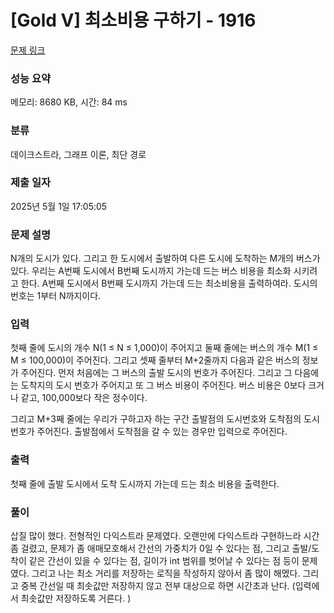 # [Gold V] 최소비용 구하기 - 1916 

[문제 링크](https://www.acmicpc.net/problem/1916) 

### 성능 요약

메모리: 8680 KB, 시간: 84 ms

### 분류

데이크스트라, 그래프 이론, 최단 경로

### 제출 일자

2025년 5월 1일 17:05:05

### 문제 설명

<p>N개의 도시가 있다. 그리고 한 도시에서 출발하여 다른 도시에 도착하는 M개의 버스가 있다. 우리는 A번째 도시에서 B번째 도시까지 가는데 드는 버스 비용을 최소화 시키려고 한다. A번째 도시에서 B번째 도시까지 가는데 드는 최소비용을 출력하여라. 도시의 번호는 1부터 N까지이다.</p>

### 입력 

 <p>첫째 줄에 도시의 개수 N(1 ≤ N ≤ 1,000)이 주어지고 둘째 줄에는 버스의 개수 M(1 ≤ M ≤ 100,000)이 주어진다. 그리고 셋째 줄부터 M+2줄까지 다음과 같은 버스의 정보가 주어진다. 먼저 처음에는 그 버스의 출발 도시의 번호가 주어진다. 그리고 그 다음에는 도착지의 도시 번호가 주어지고 또 그 버스 비용이 주어진다. 버스 비용은 0보다 크거나 같고, 100,000보다 작은 정수이다.</p>

<p>그리고 M+3째 줄에는 우리가 구하고자 하는 구간 출발점의 도시번호와 도착점의 도시번호가 주어진다. 출발점에서 도착점을 갈 수 있는 경우만 입력으로 주어진다.</p>

### 출력 

 <p>첫째 줄에 출발 도시에서 도착 도시까지 가는데 드는 최소 비용을 출력한다.</p>

 ### 풀이 

 <p>삽질 많이 했다. 전형적인 다익스트라 문제였다. 오랜만에 다익스트라 구현하느라 시간 좀 걸렸고, 문제가 좀 애매모호해서 간선의 가중치가 0일 수 있다는 점, 그리고 출발/도착이 같은 간선이 있을 수 있다는 점, 길이가 int 범위를 벗어날 수 있다는 점 등이 문제였다. 그리고 나는 최소 거리를 저장하는 로직을 작성하지 않아서 좀 많이 해멨다. 그리고 중복 간선일 때 최솟값만 저장하지 않고 전부 대상으로 하면 시간초과 난다. (입력에서 최솟값만 저장하도록 거른다. )</p>

